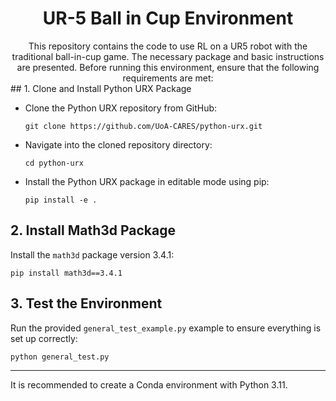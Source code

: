 # 
<h1 align="center">UR-5 Ball in Cup Environment</h1>


<div align="center">
  This repository contains the code to use RL on a UR5 robot with the traditional ball-in-cup game. The necessary package and basic instructions are presented.
  Before running this environment, ensure that the following requirements are met:

</div>
## 1. Clone and Install Python URX Package

- Clone the Python URX repository from GitHub:
  ```
  git clone https://github.com/UoA-CARES/python-urx.git
  ```
- Navigate into the cloned repository directory:
  ```
  cd python-urx
  ```
- Install the Python URX package in editable mode using pip:
  ```
  pip install -e .
  ```

## 2. Install Math3d Package

Install the `math3d` package version 3.4.1:

```
pip install math3d==3.4.1
```

## 3. Test the Environment

Run the provided `general_test_example.py` example to ensure everything is set up correctly:

```
python general_test.py
```

---


It is recommended to create a Conda environment with Python 3.11. 

